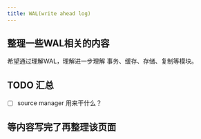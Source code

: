 ```yaml
---
title: WAL(write ahead log)
---
```


## 整理一些WAL相关的内容
希望通过理解WAL，理解进一步理解 事务、缓存、存储、复制等模块。

## TODO 汇总
* [ ] source manager 用来干什么？

## 等内容写完了再整理该页面
